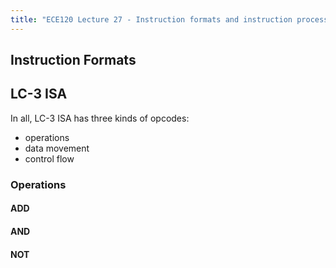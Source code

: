 ```yaml
---
title: "ECE120 Lecture 27 - Instruction formats and instruction processing"
---
```

## Instruction Formats


## LC-3 ISA
In all, LC-3 ISA has three kinds of opcodes:
- operations
- data movement
- control flow

### Operations
#### ADD

#### AND

#### NOT

### 
